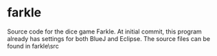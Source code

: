 farkle
======

Source code for the dice game Farkle.
At initial commit, this program already has settings for both BlueJ and Eclipse. 
The source files can be found in farkle\src
